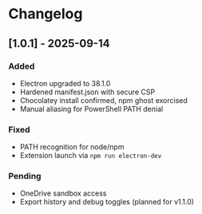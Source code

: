 # Changelog

## [1.0.1] - 2025-09-14

### Added
- Electron upgraded to 38.1.0
- Hardened manifest.json with secure CSP
- Chocolatey install confirmed, npm ghost exorcised
- Manual aliasing for PowerShell PATH denial

### Fixed
- PATH recognition for node/npm
- Extension launch via `npm run electron-dev`

### Pending
- OneDrive sandbox access
- Export history and debug toggles (planned for v1.1.0)
